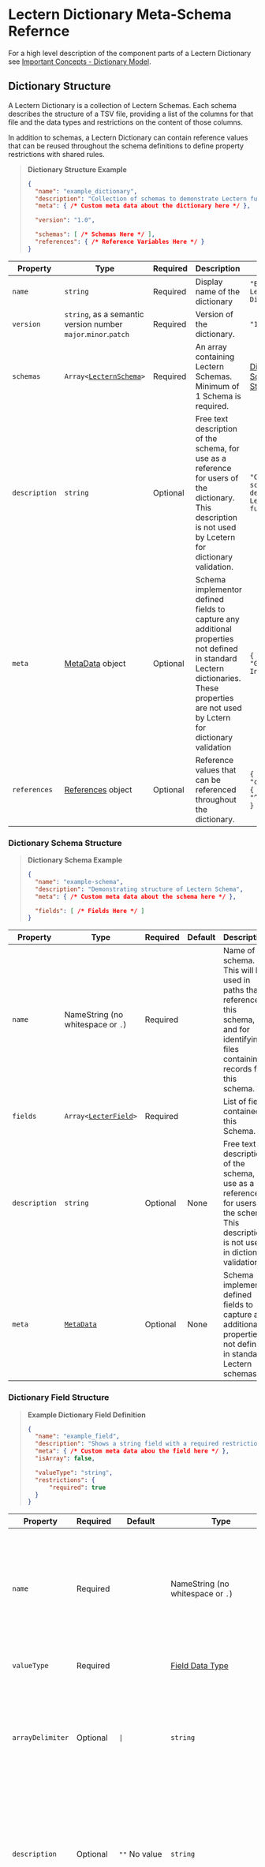 # Lectern Dictionary Meta-Schema Refernce

For a high level description of the component parts of a Lectern Dictionary see [Important Concepts - Dictionary Model](./important-concepts.md#dictionary-model).

## Dictionary Structure

A Lectern Dictionary is a collection of Lectern Schemas. Each schema describes the structure of a TSV file, providing a list of the columns for that file and the data types and restrictions on the content of those columns.

In addition to schemas, a Lectern Dictionary can contain reference values that can be reused throughout the schema definitions to define property restrictions with shared rules.

> **Dictionary Structure Example**
> ```json
> {
> 	"name": "example_dictionary",
> 	"description": "Collection of schemas to demonstrate Lectern functionality",
> 	"meta": { /* Custom meta data about the dictionary here */ },
> 
> 	"version": "1.0",
> 
> 	"schemas": [ /* Schemas Here */ ],
> 	"references": { /* Reference Variables Here */ }
> }
> ```

| Property      | Type                                                           | Required | Description                                                                                                                                                                            | Example                                                        |
| ------------- | -------------------------------------------------------------- | -------- | :------------------------------------------------------------------------------------------------------------------------------------------------------------------------------------- | -------------------------------------------------------------- |
| `name`        | `string`                                                       | Required | Display name of the dictionary                                                                                                                                                         | `"Example Lectern Dictionary"`                                 |
| `version`     | `string`, as a semantic version number `major`.`minor`.`patch` | Required | Version of the dictionary.                                                                                                                                                             | `"1.23.4"`                                                     |
| `schemas`     | `Array<`[`LecternSchema`](#dictionary-schema-structure)`>`     | Required | An array containing Lectern Schemas. Minimum of 1 Schema is required.                                                                                                                  | [Dictionary Schema Structure](#dictionary-schema-structure)    |
| `description` | `string`                                                       | Optional | Free text description of the schema, for use as a reference for users of the dictionary. This description is not used  by Lcetern for dictionary validation.                           | `"Collection of schemas to demonstrate Lectern functionality"` |
| `meta`        | [MetaData](#meta-data-structure) object                        | Optional | Schema implementor defined fields to capture any additional properties not defined in standard Lectern dictionaries. These properties are not used by Lctern for dictionary validation | `{ "author": "Guy Incognito" }`                                |
| `references`  | [References](#references-structure) object                     | Optional | Reference values that can be referenced throughout the dictionary.                                                                                                                     | `{ "customRegex": { "ncitIds": "^NCIT:C\d+$" } }`              |

### Dictionary Schema Structure
> **Dictionary Schema Example**
> ```json
> {
> 	"name": "example-schema",
> 	"description": "Demonstrating structure of Lectern Schema",
> 	"meta": { /* Custom meta data about the schema here */ },
> 
> 	"fields": [ /* Fields Here */ ]
> }
> ```


| Property      | Type                                                    | Required | Default | Description                                                                                                                                 | Example                                                   |
| ------------- | ------------------------------------------------------- | -------- | ------- | :------------------------------------------------------------------------------------------------------------------------------------------ | --------------------------------------------------------- |
| `name`        | NameString (no whitespace or `.`)                       | Required |         | Name of the schema. This will be used in paths that reference this schema, and for identifying files containing records for this schema.    | `"example-schema"`                                        |
| `fields`      | `Array<`[`LecterField`](#dictionary-field-structure)`>` | Required |         | List of fields contained in this Schema.                                                                                                    | [Dictionary Field Structure](#dictionary-field-structure) |
| `description` | `string`                                                | Optional | None    | Free text description of the schema, for use as a reference for users of the schema. This description is not used in dictionary validation. | `"Demonstrating structure of Lectern Schema"`             |
| `meta`        | [`MetaData`](#meta-data-structure)                      | Optional | None    | Schema implementor defined fields to capture any additional properties not defined in standard Lectern schemas.                             | [Meta Data Structure](#meta-data-structure)               |

### Dictionary Field Structure
> **Example Dictionary Field Definition**
> ```json
> {
> 	"name": "example_field",
> 	"description": "Shows a string field with a required restriction",
> 	"meta": { /* Custom meta data abou the field here */ },
> 	"isArray": false,
> 
> 	"valueType": "string",
> 	"restrictions": {
> 		"required": true
> 	}
> }
> ```

| Property         | Required | Default                | Type                                                | Description                                                                                                                                                                                                                                                                                                                                                              | Example                                              |
| ---------------- | -------- | ---------------------- | --------------------------------------------------- | :----------------------------------------------------------------------------------------------------------------------------------------------------------------------------------------------------------------------------------------------------------------------------------------------------------------------------------------------------------------------- | ---------------------------------------------------- |
| `name`           | Required |                        | NameString (no whitespace or `.`)                   | Name of the field. This will be used as the header in TSV files in this field's schema, and in any paths referencing this field.                                                                                                                                                                                                                                         | `"example_field`                                     |
| `valueType`      | Required |                        | [Field Data Type](#field-data-types)                | Type of value stored in this field                                                                                                                                                                                                                                                                                                                                       | `"string"`                                           |
| `arrayDelimiter` | Optional | `\|`                   | `string`                                            | Character or string that will be used to split multiple values into an array. The default delimiter is the `\|` character.                                                                                                                                                                                                                                               |                                                      |
| `description`    | Optional | `""` No value          | `string`                                            | Free text description of the field, for use as a reference for users of the schema. This description is not used in dictionary validation.                                                                                                                                                                                                                               | `"Shows a string field with a required restriction"` |
| `meta`           | Optional | Empty object, no value | [`MetaData`](#meta-data-structure) object           | Schema implementor defined fields to capture any additional properties not defined in standard Lectern fields.                                                                                                                                                                                                                                                           | `{ "displayName": "Example Field" }`                 |
| `isArray`        | Optional | `false`                | `boolean`                                           | Type of value stored in this field                                                                                                                                                                                                                                                                                                                                       |                                                      |
| `restrictions`   | Optional | No Restrictions        | `RestrictionsObject` or `Array<RestrictionsObject>` | An object containing all validation rules for this field. This can be a single object containing all [restrictions](#field-restrictions) applied to this field or a list of objects whose restrictions will be combined. [Conditional restrictions](#conditional-restrictions) can also be used to apply validation rules based on values of other fields in the record. | `{ "required": true }`                               |



#### Field Data Types

| valueType | Description                                                                                                                                                                   | Examples                                                    |
| --------- | :---------------------------------------------------------------------------------------------------------------------------------------------------------------------------- | ----------------------------------------------------------- |
| `boolean` | Boolean value, either `true` or `false`. Accepts values with any letter casing, for example `true`, `True`, and `TRUE` will all be interpretted as `true`                     | `true`, `false`                                             |
| `integer` | Numeric integer value. Will accept positive and negative values (ex. `21` or `-8`) but will reject any decimals (ex. `1.23`)                                                  | `21`, `-8`                                                  |
| `number`  | Numeric value. Will accept any numeric value, including those with decimals.                                                                                                  | `1.23`, `-4.567`                                            |
| `string`  | String fields. Value can have any length and use any character other than the file delimiter (by default `tab`) or the array delimiter for an array field (by default ` \| `) | `asdf`, `Hello World`, `Another longer example of a string` |

#### Field Restrictions

Restrictions on a field are a list of rules that all values for this field must adhere to, these are the list of validations on the contents of each field. Two examples of restrictions are that a value is `required`, and that a value must take a value from a list of available options (`codeList`). The full list of available restrictions are described in the table below.

The restrictions property of a field can have a value that is either a single restrictions object, or an array with any number of restrictions objects. If an array of restriction objects is provided, each set of restrictions will be applied in turn - for data to be valid, all restrictions in the array must pass. A restrictions object can either contain a set of restrictions from the table below, or be a [conditional restriction](#conditional-restrictions).

The full list of available restrictions are:

| Restriction | Used with Field Types         | Type                                                            | Description                                                                                                                                                                                                                                                                                                                           | Examples                                                                                                                                                          |
| ----------- | ----------------------------- | --------------------------------------------------------------- | :------------------------------------------------------------------------------------------------------------------------------------------------------------------------------------------------------------------------------------------------------------------------------------------------------------------------------------ | ----------------------------------------------------------------------------------------------------------------------------------------------------------------- |
| `codeList`  | `integer`, `number`, `string` | Array of type of the field                                      | An array of values of the type matching this field. Data provided for this field must have one of the values in this list.                                                                                                                                                                                                            | `["Weak", "Average", "Strong"]`                                                                                                                                   |
| `compare`   | all                           | [ComparedFieldsRule](#comparedfieldsrule-data-structure) object | Enforces that this field has a value based on the provided value in another field. Examples would be to ensure that the two values are not equal, or for numeric values ensure one is greater than the other.                                                                                                                         | `{ "fields": ["age_at_diagnosis"], "relation": "greaterThanOrEqual" }` Ensure that a field such as `age_at_death` is greater than the provided `age_at_diagnosis` |
| `count`     | Array fields of all types     | `integer` or [`RangeRule`](#rangerule-data-structure) object    | Enfroces the number of entries in an array. Can specify an exact array size, or provide range rules that set maximum and minimum counts.                                                                                                                                                                                              | `7` or `{"min": 5, "max": 10}`                                                                                                                                    |
| `empty`     | all                           |                                                                 | Requires that no value is provided. This is useful when used on a [conditional restriction](#conditional-restrictions) in order to prevent a value from being given when the condition is `true`. For an array field with this restriction, an empty array is a valid value for this restriction.                                     | n/a                                                                                                                                                               |
| `range`     | `integer`, `number`           |                                                                 | Uses a [RangeRule](#rangerule-data-structure) object to define minimum and/or maximum values for this field                                                                                                                                                                                                                           | `{"min": 5}`, `{"exclusiveMax": 50}`, `{"exclusiveMin": 5, "max": 50}`                                                                                            |
| `regex`     | `string`                      |                                                                 | A regular expression that all values must match.                                                                                                                                                                                                                                                                                      | `^[a-z0-9]+$`                                                                                                                                                     |
| `required`  | all                           |                                                                 | A value must be provided, missing/undefined values will fail validation. Empty strings will not be accepted, though `0` (for `number` and `int` fields) and `false` (for `boolean` fields) are accepted. An array field with this restriction must have at least one entry.                                                           | `true`, `false`                                                                                                                                                   |
| `unique`    | all                           |                                                                 | When a field has the `unique` restriction, each record must have a distinct value for this field. Uniqueness tests are case sensitive, so `Abc` and `abc` are both distinct values. This restriction is only applied when a collection of records are tested together, ensuring that no two records in that collection share a value. | `true`, `false`                                                                                                                                                   |

#### Conditional Restrictions

Restrictions can be added with conditions so that the validations are only applied based on the values provided to other fields within a record.

A conditional restriction uses an if/then/else style syntax:

The `if` property will be an object containing an array of `conditions` that look at other fields on the same record and apply matching rules to their values. When those field values match the rules in the condition than the condition passes. An optional `case` property can be added to the `if` object that defines how many of the `conditions` have to pass in order for the whole condition block to resolve as `true` - default is `all`, requiring all conditions to be met. 

The `then` object contains the restrictions that will be applied when the `if` condition is `true`, and the `else` condition contains restrictions to apply when the `if` condition is `false`. The `then` property is required but using an `else` property is optional.

| Property | Required | Default                       | Type                                                | Description                                                                                                                                                                                                                                                                                                                                                                            | Example                                                                                                |
| -------- | -------- | ----------------------------- | --------------------------------------------------- | :------------------------------------------------------------------------------------------------------------------------------------------------------------------------------------------------------------------------------------------------------------------------------------------------------------------------------------------------------------------------------------- | ------------------------------------------------------------------------------------------------------ |
| `if`     | Required |                               | `RequirementsConditions`                            | Contains the conditional cases that will be checked before applying this object's restrictions. This object contains a list of `conditions` and a `case` that indicates how many of the conditions need to be found `true` for the entire conditions block to be considered `true`. The case options are `any`, `all`, and `none`, with `all` being default (if case is not provided). | `{ "conditions": [ { "field": "another_field", "match": { "value": "Some Value" }} ], "case": "all" }` |
| `then`   | Required |                               | `RestrictionsObject` or `Array<RestrictionsObject>` | The restriction rules to apply when the `if` condition is found to be `true`.                                                                                                                                                                                                                                                                                                          | `{ "required": true}`                                                                                  |
| `else`   | Optional | Empty object, no restrictions | `RestrictionsObject` or `Array<RestrictionsObject>` | The restriction rules to apply when the `if` condition is found to be `false`.                                                                                                                                                                                                                                                                                                         | `{ "empty": true}`                                                                                     |

```json
{
	"if": {
		"conditions": [ /* Restriction conditions */ ],
		"case": "all"
	},
	"then": {/* Restrictons */} OR [ /* Restrictions objects (restriction values or nested conditional restrictions */ ],
	"else": {/* Restrictons */} OR [ /* Restrictions objects (restriction values or nested conditional restrictions */ ]
}
```

##### Conditions Structure

A requirement condition is defined by providing a field name or list of field names from this schema, and the matching rules that satisfy this condition. If multiple field names are provided, a `case` property can be added to specify how many of their values must pass the matching rules (`all`, `any`, or `none` of them).

| Property         | Required | Default | Type                 | Description                                                                                                                                                                                                                                                                                                                    | Example                      |
| ---------------- | -------- | ------- | -------------------- | :----------------------------------------------------------------------------------------------------------------------------------------------------------------------------------------------------------------------------------------------------------------------------------------------------------------------------- | ---------------------------- |
| `fields`         | Required |         | `Array<NameString>`  | Names of fields from the same schema. This match rule will be applied to all fields listed - see `case` to determine the rules for how many of these fields must match. All specified fields must store values of the same type.                                                                                               | `["some_field"]`             |
| `match`          | Required |         | `MatchRules` object  | Matching rules for the values of the `fields`. All rules included in this object will be tested and all must be pass - this is not affected by the `case` property. [Conditional Match Rules](#conditional-match-rules)                                                                                                        | `{ "value": "Hello World" }` |
| `arrayFieldCase` | Optional | `all`   | `all`, `any`, `none` | When a specified field is an array type, the `arrayFieldCase` dictates how many of the values in the array must pass the matching rules. `all` requires all values in the array to pass the matching rule. `any` requires at least one value in the array to match. `non` requires that none of the values in the array match. | `any`                        |
| `case`           | Optional | `all`   | `all`, `any`, `none` | Defines how many of the listed `fields` must have a value that matches the `match` rules. `all` requires all fields values to have matching values. `any` requires at least one field to have a matching value. `none` requires that there none of the specified fields have values that match.                                | `any`                        |

> **Example Conditional Restriction**: match single value
> 
> Condition where `shirt_size` is `Small`
> ```json
> {
> 	"fields": ["shirt_size"],
> 	"match": {
> 		"value": "Small"
> 	}
> }
> ```

> **Example Conditional Restriction**: match value from list
> 
> Condition where `shirt_size` is any value in a list (`Medium` or `Large`)
> ```json
> {
> 	"fields": ["shirt_size"],
> 	"match": {
> 		"codeList": ["Medium", "Large`"]
> 	}
> }
> ```

##### Conditional Match Rules
| Property   | Used with Field Types | Type                                                     | Description                                                                                                                                                                                                                                                                                                                                                                                                                    | Example                                                                                                |
| ---------- | --------------------- | -------------------------------------------------------- | :----------------------------------------------------------------------------------------------------------------------------------------------------------------------------------------------------------------------------------------------------------------------------------------------------------------------------------------------------------------------------------------------------------------------------- | ------------------------------------------------------------------------------------------------------ |
| `codeList` | all                   | Array of type of specified fields                        | A list of values that the field could match. This rule passes when the specified field's value can be found in this list.                                                                                                                                                                                                                                                                                                      | `["value_one", "value_two"]`                                                                           |
| `compare`  | all                   | [ComparedFieldsRule](#comparedfieldsrule-data-structure) | Compare the value of the specified fields to values of another field (or set of fields). This can be configured to check if the fields match, dont match, and for numeric fields can check if the field is Greater or Lesser than.                                                                                                                                                                                             | `{ "fields": ["compared_to_field"], "relation": "equal"  }`                                            |
| `count`    | Array type fields     | Integer, or [RangeRule](#rangerule-data-structure)       | Matches the number of values in an array field. This condition can be provided as a number, in which case this condition matches if the array is that exact length. This condition can be provided as a Range object as well, in which case it will match if the number of elements in the array pass the minimum and maximum conditions provided in the condition.                                                            | `2` - Field must have exactly 2 elements. </br> `{ max: 10 }` - Field must have no more than 10 items. |
| `exists`   | all                   | Boolean                                                  | This condition requires a field to either have a value or have no value. When the `exists` condition is set to `true`, the field must have a value. When `exists` is sdet to `false`, the field must have no value. For array fields, `exists=false` only matches when the array is completely empty, and `exists=true` passes if the array has 1 or more values - `arrayCase` has no interaction with the `exists` condition. | `true`                                                                                                 |
| `range`    | `number`, `integer`   | [RangeRule](#rangerule-data-structure)                   | Maximum and minimum value conditions that a numeric field must pass.                                                                                                                                                                                                                                                                                                                                                           | `{ min: 5, exclusiveMax: 10 }` Represents an integer from 5-9.                                         |
| `regex`    | `string`              | String (Regular Expression)                              | A regular expression pattern that the value must match.                                                                                                                                                                                                                                                                                                                                                                        | `^NCIT:C\d+$` Value must match an NCI Thesaurus ID.                                                    |
| `value`    | all                   | Type of specified fields                                 | Field value exactly matches the value of the specified field. Strings are matched case sensitive.                                                                                                                                                                                                                                                                                                                              | `some_value`                                                                                           |

### Meta Data Structure

> **Meta Example**
> ```json
> {
> 	"displayName": "Nicely Formatted Name",
> 	"externalReferenceId": "ABCD:1234",
> 	"exampleBooleanPropery": true,
> 	"exampleNumericProperty": 123
> }
> ```

A `meta` object is available to allow the dictionary creator to add custom properties to the Lectern Dictionary. The `meta` property is available to all Dictionary, Schema, and Field objects. Providing a `meta` value is optional. If provided the `meta` value is a JSON object. There are no restrictions on the field names that can be added to the `meta` object other than they must be valid JSON. The values for properties of the `meta` can either be another nested meta object, or are one of the allowed value types:
  - `string`
  - `number`
  - `boolean`
  - `Array<string>`
  - `Array<number>`

### References Structure

References are defined at the dictionary level so they can be reused across schemas. References can be used to store values that can be used in `meta` or `restrictions`

#### Using References
Reference variables can be used in a `meta` object or a `restrictions` object as either a restriction value or a conditional match value.

To use a reference, replace the value in the value of the meta or restriction property with a string containing a `ReferenceTag`. A `ReferenceTags` 

### RangeRule Data Structure

> **RangeRule Example**
> ```json
> {
> 	"min": 5,
> 	"exclusiveMax": 10
> }
> ```

`RangeRule` objects are used to define restrictions and conditions where a numeric minimum or maximum needs to be defined. This object must define at least 1 property (ie. could define a minimum but not maximum, or vice-versa).

There is an inclusive and an exclusive version of the minimum and maximum properties. `min` and `max` are _inclusive_, and the alternate form `exclusiveMin` and `exclusiveMax` are _exclusive_. By example, `{ "min":5 }` allows the value `5` and greater, while `{ "exclusiveMin": 5 }` allows only values greater than `5` but not `5` itself.

A `RangeRule` cannot include but an inclusive and exclusive version of min, or of max (ie. it cannot have `min` and `exclusiveMin`.)

| Property       | Description                                                       |
| -------------- | :---------------------------------------------------------------- |
| `exclusiveMax` | Allows values less than this value, but not this value itself.    |
| `exclusiveMin` | Allows values greater than this value, but not this value itself. |
| `max`          | Allows this value and values lesser than this value.              |
| `min`          | Allows this value and values greater than this value.             |

### ComparedFieldsRule Data Structure

> **ComparedFieldsRule** Example
> 
> ```json
> {
> 	"fields": "some_field",
> 	"relation": "equal",
> }
> ```

| Property   | Required | Default              | Type                                                                                                                   | Description                                                                                                                                                                                                               |
| ---------- | -------- | -------------------- | ---------------------------------------------------------------------------------------------------------------------- | :------------------------------------------------------------------------------------------------------------------------------------------------------------------------------------------------------------------------ |
| `fields`   | Required |                      | `string` or `Array<string>`                                                                                            | The field(s) that the values of will be compared to. These fields will be refered to throughout this section as _compared to_ fields. All these fields need to be the same type as the field(s) they will be compared to. |
| `relation` | Required |                      | `equal`, `notEqual`, `contains`, `containedIn`, `greaterThan`, `greaterThanOrEqual`, `lesserThan`, `lesserThanOrEqual` | The relation between the values of the test field and the compared to fields. See [ComparedFieldsRule Relations](#comparedfieldsrule-relations).                                                                          |
| `case`     | Optional | `all`, `any`, `none` | MatchCase (RangeRule or one of: `all`, `any`, `none`)                                                                  | How many of the _compared to_ fields must pass the comparison for this rule to pass.                                                                                                                                      |

#### ComparedFieldsRule Relations

| Relation Value           | Allowable Field Types | Description                                                                                                |
| ------------------------ | --------------------- | :--------------------------------------------------------------------------------------------------------- |
| **`equal`**:             | all                   | Checks that the current field and the comapred field(s) have the same value                                |
| **`notEqual`**:          | all                   | Checks that the current field and the comapred field(s) do not have the same value                         |
| **`contains`**           | `string`              | Checks that the value of the current field completely contains the value of the compared field(s)          |
| **`containedIn`**        | `string`              | Checks that the value of the current field is completely contained in the value of the compared field(s)   |
| **`greaterThan`**        | `number`, `integer`   | Checks that the value of the current field is greater than (exclusive) the value of the compared field(s). |
| **`greaterThanOrEqual`** | `number`, `integer`   | Checks that the value of the current field is greater than or equal to the value of the compared field(s). |
| **`lesserThan`**         | `number`, `integer`   | Checks that the value of the current field is lesser than (exclusive) the value of the compared field(s).  |
| **`lesserThanOrEqual`**  | `number`, `integer`   | Checks that the value of the current field is lesser than or equal to the value of the compared field(s).  |

## Source Code Reference

Source code for the Lectern Dictionary meta-schema is made available through the package [@overture-stack/lectern-dictionary](../packages/dictionary/). The meta-schema is formally defined in TypeScript and exported as the type `Dictionary` from the file [`dictionary/src/types/dictionaryTypes.ts`](../packages/dictionary/src/types/dictionaryTypes.ts). This definition is created using [`Zod`] schemas, which are also exported from this package and available for use to confirm a given object is a valid Lectern Dictionary.